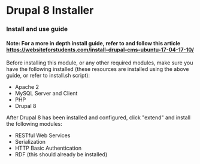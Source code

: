 # Drupal 8 Installer

### Install and use guide

#### Note: For a more in depth install guide, refer to and follow this article https://websiteforstudents.com/install-drupal-cms-ubuntu-17-04-17-10/

Before installing this module, or any other required modules, make sure you have the following installed (these resources are installed using the above guide, or refer to install.sh script):

- Apache 2
- MySQL Server and Client
- PHP
- Drupal 8

After Drupal 8 has been installed and configured, click "extend" and install the following modules:

- RESTful Web Services
- Serialization
- HTTP Basic Authentication
- RDF (this should already be installed)
